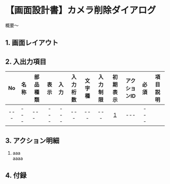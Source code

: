 # 【画面設計書】カメラ削除ダイアログ
概要～

## 1. 画面レイアウト

## 2. 入出力項目

|No|名称|部品種類|表示|入力|入力桁数|文字種|入力制限|初期表示|アクションID|必須|項目説明|
|:---:|---|---|:---:|:---:|:---:|:---:|:---:|:---:|:---:|:---:|---|
|---|---|---|---|---|---|---|---|[1](#aaa)|---|---|

## 3. アクション明細



1. <a id="aaa">aaa</a>  
  aaaa

## 4. 付録
